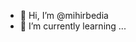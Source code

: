 - 👋 Hi, I’m @mihirbedia
- 🌱 I’m currently learning ...


<!---
mihirbedia/mihirbedia is a ✨ special ✨ repository because its `README.md` (this file) appears on your GitHub profile.
You can click the Preview link to take a look at your changes.
--->
